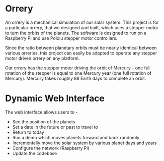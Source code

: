 # Orrery
An orrery is a mechanical simulation of our solar system.  This project is for a particular orrery,
that we designed and built, which uses a stepper motor to turn the orbits of the planets.  The software
is designed to run on a Raspberry Pi and use Pololu stepper motor controllers.

Since the ratio between
planetary orbits must be nearly identical between various orreries, this project can easily be adapted to
operate any stepper motor driven orrery on any platform.

Our orrery has the stepper motor driving the orbit of Mercury - one full rotation of the stepper is equal to one
Mercury year (one full rotation of Mercury).  Mercury takes roughly 88 Earth days to complete an orbit.

# Dynamic Web Interface
The web interface allows users to -
* See the position of the planets
* Set a date in the future or past to travel to
* Return to today
* Run a demo which moves planets forward and back randomly
* Incrementally move the solar system by various planet days and years
* Configure the network (Raspberry Pi)
* Update the codebase
